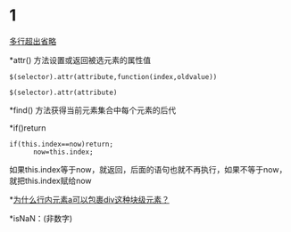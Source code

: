 # 1
[多行超出省略](https://jingyan.baidu.com/article/9f7e7ec09f44966f281554b5.html)

*attr() 方法设置或返回被选元素的属性值
```
$(selector).attr(attribute,function(index,oldvalue))

$(selector).attr(attribute)

```
*find() 方法获得当前元素集合中每个元素的后代

*if()return
```
if(this.index==now)return; 
      now=this.index;
```
如果this.index等于now，就返回，后面的语句也就不再执行，如果不等于now，就把this.index赋给now

*[为什么行内元素a可以包裹div这种块级元素？](https://segmentfault.com/q/1010000000762236/)

*isNaN：(非数字)
